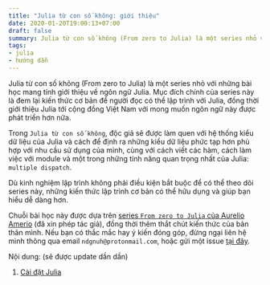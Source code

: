```yaml
---
title: "Julia từ con số không: giới thiệu"
date: 2020-01-20T19:00:13+07:00
draft: false
summary: Julia từ con số không (From zero to Julia) là một series nhỏ với những bài học mang tính giới thiệu về ngôn ngữ Julia. Mục đích chính của series này là đem lại kiến thức cơ bản để người đọc có thể lập trình với Julia.
tags:
- julia
- hướng dẫn
---
```


Julia từ con số không (From zero to Julia) là một series nhỏ với những bài học mang tính giới thiệu về ngôn ngữ Julia. Mục đích chính của series này là đem lại kiến thức cơ bản để người đọc có thể lập trình với Julia, đồng thời giới thiệu Julia tới cộng đồng Việt Nam với mong muốn ngôn ngữ này được phát triển hơn nữa.

Trong `Julia từ con số không`, độc giả sẽ được làm quen với hệ thống kiểu dữ liệu của Julia và cách để định ra những kiểu dữ liệu phức tạp hơn phù hợp với nhu cầu sử dụng của mình, cùng với cách viết các hàm, cách làm việc với module và một trong những tính năng quan trọng nhất của Julia: `multiple dispatch`.

Dù kinh nghiệm lập trình không phải điều kiện bắt buộc để có thể theo dõi series này, những kiến thức lập trình cơ bản có thể hữu dụng và giúp bạn hiểu dễ dàng hơn.

Chuỗi bài học này được dựa trên [series `From zero to Julia` của Aurelio Amerio](https://techytok.com/from-zero-to-julia/) (đã xin phép tác giả), đồng thời thêm thắt chút kiến thức của bản thân mình. Nếu bạn có thắc mắc hay ý kiến đóng góp, đừng ngại liên hệ mình thông qua email `ndgnuh@protonmail.com`, hoặc gửi một issue [tại đây](https://github.com/ndgnuh/ndgnuh.github.io/issues).

Nội dung: (sẽ được update dần dần)

1. [Cài đặt Julia](../cai-dat-julia)

